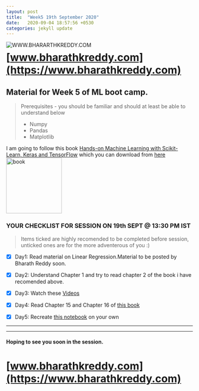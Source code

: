 ```yaml
---
layout: post
title:  "Week5 19th September 2020"
date:   2020-09-04 18:57:56 +0530
categories: jekyll update
---
```


<a href="https://www.bharathkreddy.com"><img align="left" src="https://i.imgur.com/axjt3Qe.png" alt="WWW.BHARARTHKREDDY.COM" title="www.bharathkreddy.com"></a>
# [www.bharathkreddy.com](https://www.bharathkreddy.com)

## Material for Week 5 of ML boot camp. 

> Prerequisites - you should be familiar and should at least be able to understand below
> * Numpy
> * Pandas
> * Matplotlib



I am going to follow this book [Hands-on Machine Learning with Scikit-Learn, Keras and TensorFlow](https://www.oreilly.com/library/view/hands-on-machine-learning/9781492032632/)
which you can download from [here](https://www.pdfdrive.com/handson-machine-learning-with-scikitlearn-and-tensorflow-2e-e189685098.html)
<img src="https://images-na.ssl-images-amazon.com/images/I/51aqYc1QyrL._SX379_BO1,204,203,200_.jpg" title="book" width="150" />

### YOUR CHECKLIST FOR SESSION ON 19th SEPT @ 13:30 PM IST


> Items ticked are highly recomended to be completed before session, unticked ones are for the more adventerous of you :)


- [x] Day1: Read material on Linear Regression.Material to be posted by Bharath Reddy soon.
- [x] Day2: Understand Chapter 1 and try to read chapter 2 of the book i have recomended above.
- [x] Day3: Watch these [Videos](https://www.youtube.com/playlist?list=PLblh5JKOoLUIzaEkCLIUxQFjPIlapw8nU)
- [x] Day4: Read Chapter 15 and Chapter 16 of [this book](https://www.inferentialthinking.com/chapters/intro.html)
- [x] Day5: Recreate [this notebook](https://github.com/bharathkreddy/ML-Bootcamp/blob/master/LinearRegression.ipynb) on your own



---



---

#### Hoping to see you soon in the session.

# [www.bharathkreddy.com](https://www.bharathkreddy.com)
